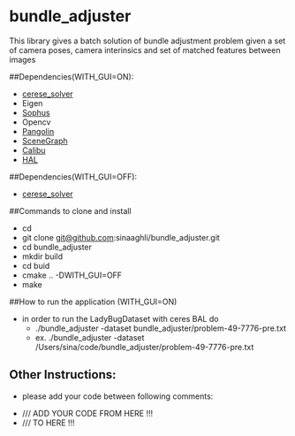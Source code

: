 # bundle_adjuster
This library gives a batch solution of bundle adjustment problem given a set of camera poses, camera interinsics and set of matched features between images

##Dependencies(WITH_GUI=ON):
- [cerese_solver](https://github.com/ceres-solver/ceres-solver)
- Eigen
- [Sophus](https://github.com/arpg/Sophus)
- Opencv
- [Pangolin](https://github.com/arpg/Pangolin)
- [SceneGraph](https://github.com/arpg/SceneGraph)
- [Calibu](https://github.com/arpg/Calibu)
- [HAL](https://github.com/arpg/HAL)

##Dependencies(WITH_GUI=OFF):
- [cerese_solver](https://github.com/ceres-solver/ceres-solver)

##Commands to clone and install
- cd <into the directory you put your code>
- git clone git@github.com:sinaaghli/bundle_adjuster.git
- cd bundle_adjuster
- mkdir build
- cd buid
- cmake .. -DWITH_GUI=OFF
- make

##How to run the application (WITH_GUI=ON)
- in order to run the LadyBugDataset with ceres BAL do
  * ./bundle_adjuster -dataset <path to your project folder>bundle_adjuster/problem-49-7776-pre.txt
  * ex. ./bundle_adjuster -dataset /Users/sina/code/bundle_adjuster/problem-49-7776-pre.txt

## Other Instructions:
- please add your code between following comments:
* ///  ADD YOUR CODE FROM HERE !!!
* ///  TO HERE !!!

